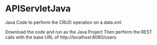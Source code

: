 # APIServletJava
Java Code to perform the CRUD operation on a data.xml

Download the code and run as the Java Project
Then perform the REST calls with the base URL of http://localhost:8080/users
